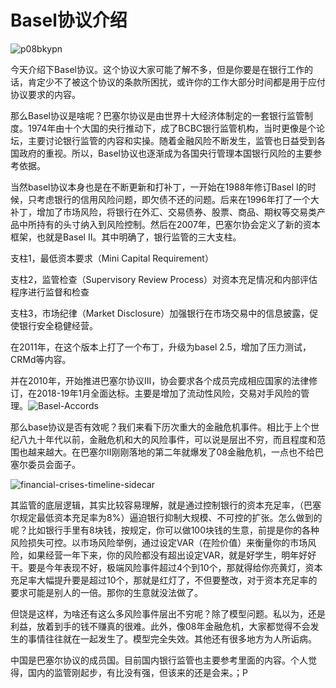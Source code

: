 # Basel协议介绍

![p08bkypn](/Users/frankmac/Desktop/p08bkypn.jpeg)

今天介绍下Basel协议。这个协议大家可能了解不多，但是你要是在银行工作的话，肯定少不了被这个协议的条款所困扰，或许你的工作大部分时间都是用于应付协议要求的内容。

那么Basel协议是啥呢？巴塞尔协议是由世界十大经济体制定的一套银行监管制度。1974年由十个大国的央行推动下，成了BCBC银行监管机构，当时更像是个论坛，主要讨论银行监管的内容和实操。随着金融风险不断发生，监管也日益受到各国政府的重视。所以，Basel协议也逐渐成为各国央行管理本国银行风险的主要参考依据。

当然basel协议本身也是在不断更新和打补丁，一开始在1988年修订Basel I的时候，只考虑银行的信用风险问题，即欠债不还的问题。后来在1996年打了一个大补丁，增加了市场风险，将银行在外汇、交易债券、股票、商品、期权等交易类产品中所持有的头寸纳入到风险控制。然后在2007年，巴塞尔协会定义了新的资本框架，也就是Basel II。其中明确了，银行监管的三大支柱。

支柱1，最低资本要求（Mini Capital Requirement）

支柱2，监管检查（Supervisory Review Process）对资本充足情况和内部评估程序进行监督和检查

支柱3，市场纪律（Market Disclosure）加强银行在市场交易中的信息披露，促使银行安全稳健经营。

在2011年，在这个版本上打了一个布丁，升级为basel 2.5，增加了压力测试，CRMd等内容。

并在2010年，开始推进巴塞尔协议III，协会要求各个成员完成相应国家的法律修订，在2018-19年1月全面达标。主要是增加了流动性风险，交易对手风险的管理。![Basel-Accords](/Users/frankmac/Desktop/Basel-Accords.jpeg)



那么base协议是否有效呢？我们来看下历次重大的金融危机事件。相比于上个世纪八九十年代以前，金融危机和大的风险事件，可以说是层出不穷，而且程度和范围也越来越大。在巴塞尔II刚刚落地的第二年就爆发了08金融危机，一点也不给巴塞尔委员会面子。

![financial-crises-timeline-sidecar](/Users/frankmac/Desktop/financial-crises-timeline-sidecar.png)

其监管的底层逻辑，其实比较容易理解，就是通过控制银行的资本充足率，（巴塞尔规定最低资本充足率为8%）逼迫银行抑制大规模、不可控的扩张。怎么做到的呢？比如银行手里有8块钱，按规定，你可以做100块钱的生意，前提是你的各种风险损失可控。以市场风险举例，通过设定VAR（在险价值）来衡量你的市场风险，如果经营一年下来，你的风险都没有超出设定VAR，就是好学生，明年好好干。要是今年表现不好，极端风险事件超过4个到10个，那就得给你亮黄灯，资本充足率大幅提升要是超过10个，那就是红灯了，不但要整改，对于资本充足率的要求可能是别人的一倍。那你的生意就没法做了。

但饶是这样，为啥还有这么多风险事件层出不穷呢？除了模型问题。私以为，还是利益，放着到手的钱不赚真的很难。此外，像08年金融危机，大家都觉得不会发生的事情往往就在一起发生了。模型完全失效。其他还有很多地方为人所诟病。

中国是巴塞尔协议的成员国。目前国内银行监管也主要参考里面的内容。个人觉得，国内的监管刚起步，有比没有强，但该来的还是会来。；P 